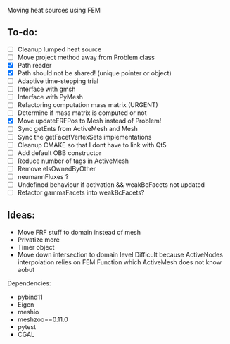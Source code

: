 Moving heat sources using FEM

To-do:
------
- [ ] Cleanup lumped heat source
- [ ] Move project method away from Problem class
- [x] Path reader
- [x] Path should not be shared! (unique pointer or object)
- [ ] Adaptive time-stepping trial
- [ ] Interface with gmsh
- [ ] Interface with PyMesh
- [ ] Refactoring computation mass matrix (URGENT)
- [ ] Determine if mass matrix is computed or not
- [x] Move updateFRFPos to Mesh instead of Problem!
- [ ] Sync getEnts from ActiveMesh and Mesh
- [ ] Sync the getFacetVertexSets implementations
- [ ] Cleanup CMAKE so that I dont have to link with Qt5
- [ ] Add default OBB constructor
- [ ] Reduce number of tags in ActiveMesh
- [ ] Remove elsOwnedByOther
- [ ] neumannFluxes ?
- [ ] Undefined behaviour if activation && weakBcFacets not updated
- [ ] Refactor gammaFacets into weakBcFacets?

Ideas:
------
- Move FRF stuff to domain instead of mesh
- Privatize more
- Timer object
- Move down intersection to domain level
Difficult because ActiveNodes interpolation relies on
FEM Function which ActiveMesh does not know aobut

Dependencies:

- pybind11
- Eigen
- meshio
- meshzoo==0.11.0
- pytest
- CGAL

